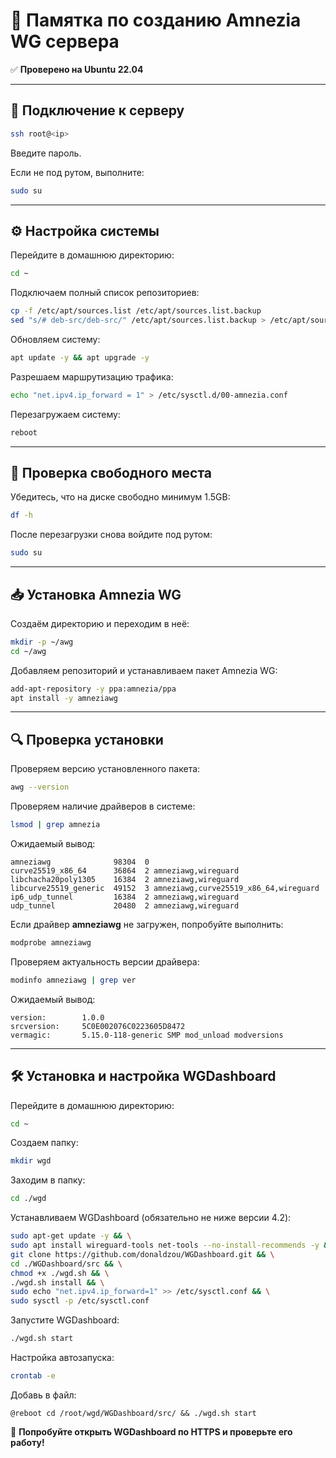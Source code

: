 # 📌 Памятка по созданию Amnezia WG сервера

✅ **Проверено на Ubuntu 22.04**

---

## 🔗 Подключение к серверу

```sh
ssh root@<ip>
```

Введите пароль.

Если не под рутом, выполните:

```sh
sudo su
```

---

## ⚙️ Настройка системы

Перейдите в домашнюю директорию:

```sh
cd ~
```

Подключаем полный список репозиториев:

```sh
cp -f /etc/apt/sources.list /etc/apt/sources.list.backup
sed "s/# deb-src/deb-src/" /etc/apt/sources.list.backup > /etc/apt/sources.list
```

Обновляем систему:

```sh
apt update -y && apt upgrade -y
```

Разрешаем маршрутизацию трафика:

```sh
echo "net.ipv4.ip_forward = 1" > /etc/sysctl.d/00-amnezia.conf
```

Перезагружаем систему:

```sh
reboot
```

---

## 📂 Проверка свободного места

Убедитесь, что на диске свободно минимум 1.5GB:

```sh
df -h
```

После перезагрузки снова войдите под рутом:

```sh
sudo su
```

---

## 📥 Установка Amnezia WG

Создаём директорию и переходим в неё:

```sh
mkdir -p ~/awg
cd ~/awg
```

Добавляем репозиторий и устанавливаем пакет Amnezia WG:

```sh
add-apt-repository -y ppa:amnezia/ppa
apt install -y amneziawg
```

---

## 🔍 Проверка установки

Проверяем версию установленного пакета:

```sh
awg --version
```

Проверяем наличие драйверов в системе:

```sh
lsmod | grep amnezia
```

Ожидаемый вывод:

```
amneziawg              98304  0
curve25519_x86_64      36864  2 amneziawg,wireguard
libchacha20poly1305    16384  2 amneziawg,wireguard
libcurve25519_generic  49152  3 amneziawg,curve25519_x86_64,wireguard
ip6_udp_tunnel         16384  2 amneziawg,wireguard
udp_tunnel             20480  2 amneziawg,wireguard
```

Если драйвер **amneziawg** не загружен, попробуйте выполнить:

```sh
modprobe amneziawg
```

Проверяем актуальность версии драйвера:

```sh
modinfo amneziawg | grep ver
```

Ожидаемый вывод:

```
version:        1.0.0
srcversion:     5C0E002076C0223605D8472
vermagic:       5.15.0-118-generic SMP mod_unload modversions
```

---

## 🛠 Установка и настройка WGDashboard

Перейдите в домашнюю директорию:

```sh
cd ~
```

Создаем папку:

```sh
mkdir wgd
```

Заходим в папку:

```sh
cd ./wgd
```

Устанавливаем WGDashboard (обязательно не ниже версии 4.2):

```sh
sudo apt-get update -y && \
sudo apt install wireguard-tools net-tools --no-install-recommends -y && \
git clone https://github.com/donaldzou/WGDashboard.git && \
cd ./WGDashboard/src && \
chmod +x ./wgd.sh && \
./wgd.sh install && \
sudo echo "net.ipv4.ip_forward=1" >> /etc/sysctl.conf && \
sudo sysctl -p /etc/sysctl.conf
```

Запустите WGDashboard:

```sh
./wgd.sh start
```

Настройка автозапуска:

```sh
crontab -e
```

Добавь в файл:
```
@reboot cd /root/wgd/WGDashboard/src/ && ./wgd.sh start
```

🚀 **Попробуйте открыть WGDashboard по HTTPS и проверьте его работу!**
